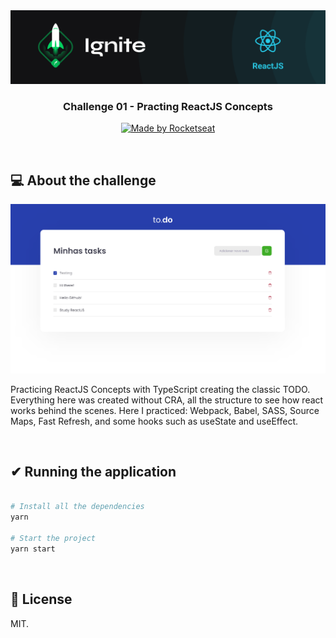<img src=".github/ignite-reactjs-photo.png" alt="Ignite" >

<h3 align="center">
  Challenge 01 - Practing ReactJS Concepts
</h3>

<p align="center">
  <a href="https://rocketseat.com.br">
    <img alt="Made by Rocketseat" src="https://img.shields.io/badge/made%20by-Rocketseat-%2306b656?style=flat-square">
  </a>
</p>

<br>

## 💻 About the challenge

<p align="center">
  <img src=".github/todo.PNG" alt="todo">
</p>

Practicing ReactJS Concepts with TypeScript creating the classic TODO. Everything here was created without CRA, all the structure to see how react works behind the scenes. Here I practiced: Webpack, Babel, SASS, Source Maps, Fast Refresh, and some hooks such as useState and useEffect.

</br>

## ✔ Running the application

```bash

# Install all the dependencies
yarn

# Start the project
yarn start

```

<br>

## 📰 License

MIT. 